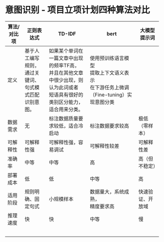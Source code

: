 # 意图识别 - 项⽬⽴项计划四种算法对比

| 算法/对比项 | 正则表达式                                                       | TD-IDF                                                                                                                                 | bert                                                                                        | 大模型提示词     |
| ----------- | ---------------------------------------------------------------- | -------------------------------------------------------------------------------------------------------------------------------------- | ------------------------------------------------------------------------------------------- | ---------------- |
| 定义        | 基于人工编写规则，<br />通过关键词、句式模<br />式匹配识别意图。 | 如果某个单词在一篇文章中出现的频率TF高，<br />并且在其他文章中很少出现，则认为此词或者<br />短语具有很好的类别区分能力，适合用来分类。 | 使用预训练语言模型<br />提取上下文语义表示<br />在下游任务上微调（Fine-tuning）实现意图分类 |                  |
| 数据需求    | 无                                                               | 标注数据质量要求较低，适合冷启动                                                                                                       | 标注数据要求较高                                                                            | 极低（零样本）   |
| 可解释性    | 可解释性强                                                       | 可解释性强，容易调试                                                                                                                   | 可解释性较差                                                                                | 可解释性差       |
| 准确率      | 中等                                                             | 中等                                                                                                                                   | 高                                                                                          | 高（但不稳定）   |
| 部署成本    | 低                                                               | 低                                                                                                                                     | 中等                                                                                        | 高               |
| 适用阶段    | 规则明确、固定句式                                               | 小规模样本                                                                                                                             | 数据量大，系统成熟，<br />精度要求高                                                        | 快速验证、开放域 |
| 推理速度    | 快                                                               | 快                                                                                                                                     | 中等                                                                                        | 慢               |
|             |                                                                  |                                                                                                                                        |                                                                                             |                  |
|             |                                                                  |                                                                                                                                        |                                                                                             |                  |
|             |                                                                  |                                                                                                                                        |                                                                                             |                  |
|             |                                                                  |                                                                                                                                        |                                                                                             |                  |
|             |                                                                  |                                                                                                                                        |                                                                                             |                  |
